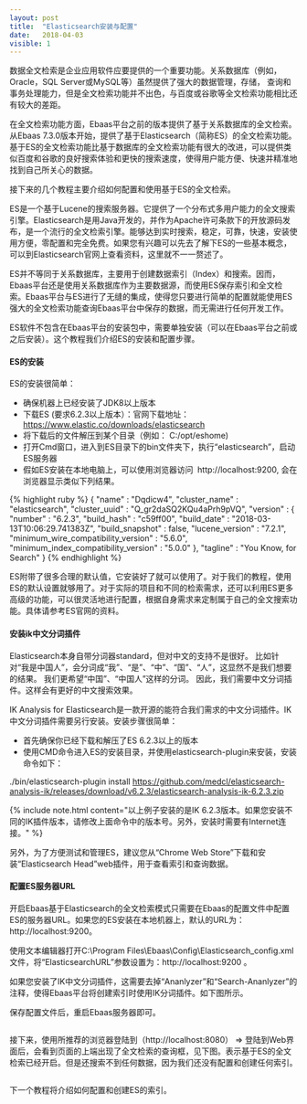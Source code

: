 ```yaml
---
layout: post
title:  "Elasticsearch安装与配置"
date:   2018-04-03
visible: 1
---
```


数据全文检索是企业应用软件应要提供的一个重要功能。关系数据库（例如，Oracle，SQL Server或MySQL等）虽然提供了强大的数据管理，存储，
查询和事务处理能力，但是全文检索功能并不出色，与百度或谷歌等全文检索功能相比还有较大的差距。

在全文检索功能方面，Ebaas平台之前的版本提供了基于关系数据库的全文检索。从Ebaas 7.3.0版本开始，提供了基于Elasticsearch（简称ES）的全文检索功能。基于ES的全文检索功能比基于数据库的全文检索功能有很大的改进，可以提供类似百度和谷歌的良好搜索体验和更快的搜索速度，使得用户能方便、快速并精准地找到自己所关心的数据。

接下来的几个教程主要介绍如何配置和使用基于ES的全文检索。

ES是一个基于Lucene的搜索服务器。它提供了一个分布式多用户能力的全文搜索引擎。Elasticsearch是用Java开发的，并作为Apache许可条款下的开放源码发布，是一个流行的全文检索引擎。能够达到实时搜索，稳定，可靠，快速，安装使用方便，零配置和完全免费。如果您有兴趣可以先去了解下ES的一些基本概念，可以到Elasticsearch官网上查看资料，这里就不一一赘述了。

ES并不等同于关系数据库，主要用于创建数据索引（Index）和搜索。因而，Ebaas平台还是使用关系数据库作为主要数据源，而使用ES保存索引和全文检索。Ebaas平台与ES进行了无缝的集成，使得您只要进行简单的配置就能使用ES强大的全文检索功能查询Ebaas平台中保存的数据，而无需进行任何开发工作。

ES软件不包含在Ebaas平台的安装包中，需要单独安装（可以在Ebaas平台之前或之后安装）。这个教程我们介绍ES的安装和配置步骤。

#### ES的安装

ES的安装很简单：

* 确保机器上已经安装了JDK8以上版本
* 下载ES (要求6.2.3以上版本）：官网下载地址：<a class='post-link' href='https://www.elastic.co/downloads/elasticsearch'>https://www.elastic.co/downloads/elasticsearch</a> 
* 将下载后的文件解压到某个目录（例如： C:/opt/eshome)
* 打开Cmd窗口，进入到ES目录下的bin文件夹下，执行“elasticsearch”，启动ES服务器
* 假如ES安装在本地电脑上，可以使用浏览器访问  http://localhost:9200, 会在浏览器显示类似下列结果。

{% highlight ruby %}
{
  "name" : "Dqdicw4",
  "cluster_name" : "elasticsearch",
  "cluster_uuid" : "Q_gr2daSQ2KQu4aPrh9pVQ",
  "version" : {
    "number" : "6.2.3",
    "build_hash" : "c59ff00",
    "build_date" : "2018-03-13T10:06:29.741383Z",
    "build_snapshot" : false,
    "lucene_version" : "7.2.1",
    "minimum_wire_compatibility_version" : "5.6.0",
    "minimum_index_compatibility_version" : "5.0.0"
  },
  "tagline" : "You Know, for Search"
}
{% endhighlight %}

ES附带了很多合理的默认值，它安装好了就可以使用了。对于我们的教程，使用ES的默认设置就够用了。对于实际的项目和不同的检索需求，还可以利用ES更多高级的功能，可以很灵活地进行配置，根据自身需求来定制属于自己的全文搜索功能。具体请参考ES官网的资料。

#### 安装ik中文分词插件

Elasticsearch本身自带分词器standard，但对中文的支持不是很好。
比如针对“我是中国人”，会分词成“我”、“是”、“中”、“国”、“人”，这显然不是我们想要的结果。
我们更希望“中国”、“中国人”这样的分词。 因此，我们需要中文分词插件。这样会有更好的中文搜索效果。

IK Analysis for Elasticsearch是一款开源的能符合我们需求的中文分词插件。IK中文分词插件需要另行安装。安装步骤很简单：

* 首先确保你已经下载和解压了ES 6.2.3以上的版本
* 使用CMD命令进入ES的安装目录，并使用elasticsearch-plugin来安装，安装命令如下：

./bin/elasticsearch-plugin install https://github.com/medcl/elasticsearch-analysis-ik/releases/download/v6.2.3/elasticsearch-analysis-ik-6.2.3.zip

{% include note.html content="以上例子安装的是IK 6.2.3版本。如果您安装不同的IK插件版本，请修改上面命令中的版本号。另外，安装时需要有Internet连接。" %}

另外，为了方便测试和管理ES，建议您从“Chrome Web Store”下载和安装“Elasticsearch Head”web插件，用于查看索引和查询数据。

#### 配置ES服务器URL

开启Ebaas基于Elasticsearch的全文检索模式只需要在Ebaas的配置文件中配置ES的服务器URL。如果您的ES安装在本地机器上，默认的URL为： http://localhost:9200。

使用文本编辑器打开C:\Program Files\Ebaas\Config\Elasticsearch_config.xml文件，将“ElasticsearchURL”参数设置为：http://localhost:9200 。

如果您安装了IK中文分词插件，这需要去掉“Ananlyzer”和“Search-Ananlyzer”的注释，使得Ebaas平台将创建索引时使用IK分词插件。如下图所示。

保存配置文件后，重启Ebaas服务器即可。

<img src="{{'/assets/img/2018-4-3-configfile.png' | prepend: site.baseurl }}" alt="">

接下来，使用所推荐的浏览器登陆到（http://localhost:8080） => 登陆到Web界面后，会看到页面的上端出现了全文检索的查询框，见下图。表示基于ES的全文检索已经开启。但是还搜索不到任何数据，因为我们还没有配置和创建任何索引。

<img src="{{'/assets/img/2018-4-3-fulltextsearch.png' | prepend: site.baseurl }}" alt="">

下一个教程将介绍如何配置和创建ES的索引。



